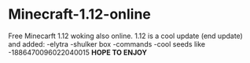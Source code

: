 # Minecraft-1.12-online
Free Minecarft 1.12 woking also online.
1.12 is a cool update (end update) and added:
-elytra
-shulker box
-commands
-cool seeds like -1886470096022040015
**HOPE TO  ENJOY**
